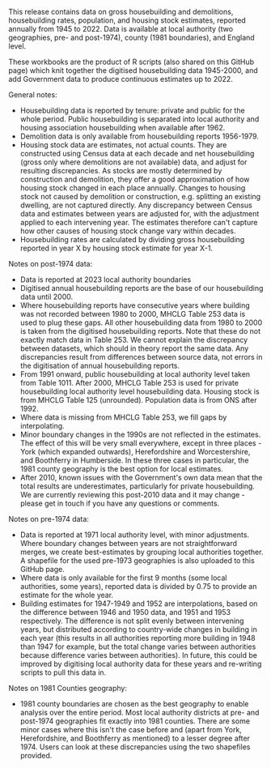 This release contains data on gross housebuilding and demolitions, housebuilding rates, population, and housing stock estimates, reported annually from 1945 to 2022. Data is available at local authority (two geographies, pre- and post-1974), county (1981 boundaries), and England level.

These workbooks are the product of R scripts (also shared on this GitHub page) which knit together the digitised housebuilding data 1945-2000, and add Government data to produce continuous estimates up to 2022.

General notes:

- Housebuilding data is reported by tenure: private and public for the whole period. Public housebuilding is separated into local authority and housing association housebuilding when available after 1962.
- Demolition data is only available from housebuilding reports 1956-1979.
- Housing stock data are estimates, not actual counts. They are constructed using Census data at each decade and net housebuilding (gross only where demolitions are not available) data, and adjust for resulting discrepancies. As stocks are mostly determined by construction and demolition, they offer a good approximation of how housing stock changed in each place annually. Changes to housing stock not caused by demolition or construction, e.g. splitting an existing dwelling, are not captured directly. Any discrepancy between Census data and estimates between years are adjusted for, with the adjustment applied to each intervening year. The estimates therefore can't capture how other causes of housing stock change vary within decades.
- Housebuilding rates are calculated by dividing gross housebuilding reported in year X by housing stock estimate for year X-1.

Notes on post-1974 data:

- Data is reported at 2023 local authority boundaries
- Digitised annual housebuilding reports are the base of our housebuilding data until 2000.
- Where housebuilding reports have consecutive years where building was not recorded between 1980 to 2000, MHCLG Table 253 data is used to plug these gaps. All other housebuilding data from 1980 to 2000 is taken from the digitised housebuilding reports. Note that these do not exactly match data in Table 253. We cannot explain the discrepancy between datasets, which should in theory report the same data. Any discrepancies result from differences between source data, not errors in the digitisation of annual housebuilding reports.
- From 1991 onward, public housebuilding at local authority level taken from Table 1011. After 2000, MHCLG Table 253 is used for private housebuilding local authority level housebuilding data. Housing stock is from MHCLG Table 125 (unrounded). Population data is from ONS after 1992.
- Where data is missing from MHCLG Table 253, we fill gaps by interpolating.
- Minor boundary changes in the 1990s are not reflected in the estimates. The effect of this will be very small everywhere, except in three places - York (which expanded outwards), Herefordshire and Worcestershire, and Boothferry in Humberside. In these three cases in particular, the 1981 county geography is the best option for local estimates.
- After 2010, known issues with the Government's own data mean that the total results are underestimates, particularly for private housebuilding. We are currently reviewing this post-2010 data and it may change - please get in touch if you have any questions or comments.

Notes on pre-1974 data:

- Data is reported at 1971 local authority level, with minor adjustments. Where boundary changes between years are not straightforward merges, we create best-estimates by grouping local authorities together. A shapefile for the used pre-1973 geographies is also uploaded to this GitHub page.
- Where data is only available for the first 9 months (some local authorities, some years), reported data is divided by 0.75 to provide an estimate for the whole year.
- Building estimates for 1947-1949 and 1952 are interpolations, based on the difference between 1946 and 1950 data, and 1951 and 1953 respectively. The difference is not split evenly between intervening years, but distributed according to country-wide changes in building in each year (this results in all authorities reporting more building in 1948 than 1947 for example, but the total change varies between authorities because difference varies between authorities). In future, this could be improved by digitising local authority data for these years and re-writing scripts to pull this data in.

Notes on 1981 Counties geography:

- 1981 county boundaries are chosen as the best geography to enable analysis over the entire period. Most local authority districts at pre- and post-1974 geographies fit exactly into 1981 counties. There are some minor cases where this isn't the case before and (apart from York, Herefordshire, and Boothferry as mentioned) to a lesser degree after 1974. Users can look at these discrepancies using the two shapefiles provided.
